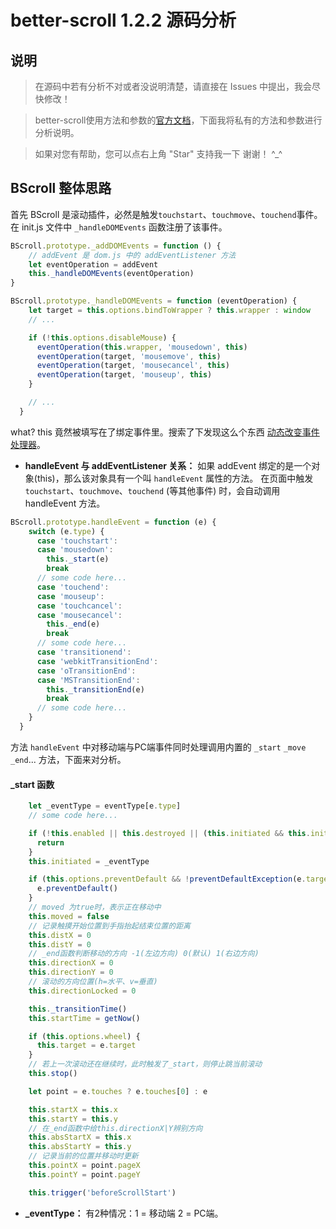better-scroll 1.2.2 源码分析
===========================
## 说明
>  在源码中若有分析不对或者没说明清楚，请直接在 Issues 中提出，我会尽快修改！

>  better-scroll使用方法和参数的[官方文档](https://ustbhuangyi.github.io/better-scroll/doc/options.html "better-scroll 最新文档")，下面我将私有的方法和参数进行分析说明。

>  如果对您有帮助，您可以点右上角 "Star" 支持我一下 谢谢！ ^_^

## BScroll 整体思路

首先 BScroll 是滚动插件，必然是触发`touchstart`、`touchmove`、`touchend`事件。在 init.js 文件中 `_handleDOMEvents` 函数注册了该事件。

```javascript
BScroll.prototype._addDOMEvents = function () {
    // addEvent 是 dom.js 中的 addEventListener 方法
    let eventOperation = addEvent
    this._handleDOMEvents(eventOperation)
}

BScroll.prototype._handleDOMEvents = function (eventOperation) {
    let target = this.options.bindToWrapper ? this.wrapper : window
    // ...

    if (!this.options.disableMouse) {
      eventOperation(this.wrapper, 'mousedown', this)
      eventOperation(target, 'mousemove', this)
      eventOperation(target, 'mousecancel', this)
      eventOperation(target, 'mouseup', this)
    }

    // ...
  }
```
what? this 竟然被填写在了绑定事件里。搜索了下发现这么个东西 [动态改变事件处理器](http://www.tuicool.com/articles/JZrUB3z)。

- **handleEvent 与 addEventListener 关系：** 如果 addEvent 绑定的是一个对象(this)，那么该对象具有一个叫 `handleEvent` 属性的方法。
在页面中触发 `touchstart`、`touchmove`、`touchend` (等其他事件) 时，会自动调用 handleEvent 方法。 
 
```javascript
BScroll.prototype.handleEvent = function (e) {
    switch (e.type) {
      case 'touchstart':
      case 'mousedown':
        this._start(e)
        break
      // some code here...  
      case 'touchend':
      case 'mouseup':
      case 'touchcancel':
      case 'mousecancel':
        this._end(e)
        break
      // some code here...  
      case 'transitionend':
      case 'webkitTransitionEnd':
      case 'oTransitionEnd':
      case 'MSTransitionEnd':
        this._transitionEnd(e)
        break
      // some code here...
    }
  }
```

方法 `handleEvent` 中对移动端与PC端事件同时处理调用内置的 `_start` `_move` `_end`... 方法，下面来对分析。

#### _start 函数

```javascript
    let _eventType = eventType[e.type]
    // some code here...

    if (!this.enabled || this.destroyed || (this.initiated && this.initiated !== _eventType)) {
      return
    }
    this.initiated = _eventType

    if (this.options.preventDefault && !preventDefaultException(e.target, this.options.preventDefaultException)) {
      e.preventDefault()
    }
    // moved 为true时，表示正在移动中
    this.moved = false
    // 记录触摸开始位置到手指抬起结束位置的距离
    this.distX = 0
    this.distY = 0
    // _end函数判断移动的方向 -1(左边方向) 0(默认) 1(右边方向)
    this.directionX = 0
    this.directionY = 0
    // 滚动的方向位置(h=水平、v=垂直)
    this.directionLocked = 0

    this._transitionTime()
    this.startTime = getNow()

    if (this.options.wheel) {
      this.target = e.target
    }
    // 若上一次滚动还在继续时，此时触发了_start，则停止跳当前滚动
    this.stop()

    let point = e.touches ? e.touches[0] : e

    this.startX = this.x
    this.startY = this.y
    // 在_end函数中给this.directionX|Y辨别方向
    this.absStartX = this.x
    this.absStartY = this.y
    // 记录当前的位置并移动时更新
    this.pointX = point.pageX
    this.pointY = point.pageY

    this.trigger('beforeScrollStart')
```
- **_eventType：** 有2种情况：1 = 移动端 2 = PC端。
